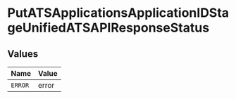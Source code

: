 # PutATSApplicationsApplicationIDStageUnifiedATSAPIResponseStatus


## Values

| Name    | Value   |
| ------- | ------- |
| `ERROR` | error   |
